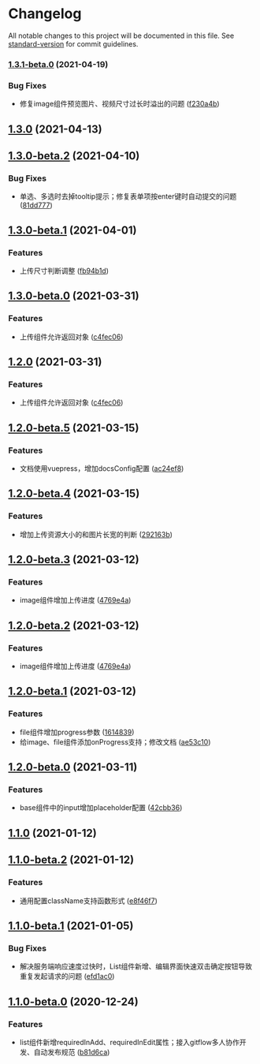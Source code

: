 # Changelog

All notable changes to this project will be documented in this file. See [standard-version](https://github.com/conventional-changelog/standard-version) for commit guidelines.

### [1.3.1-beta.0](https://gitlab.vmic.xyz///compare/v1.3.0-beta.2...v1.3.1-beta.0) (2021-04-19)


### Bug Fixes

* 修复image组件预览图片、视频尺寸过长时溢出的问题 ([f230a4b](https://gitlab.vmic.xyz///commit/f230a4b20534c7feb0e917190e2714359b6f185e))

## [1.3.0](https://gitlab.vmic.xyz///compare/v1.3.0-beta.2...v1.3.0) (2021-04-13)

## [1.3.0-beta.2](https://gitlab.vmic.xyz///compare/v1.3.0-beta.1...v1.3.0-beta.2) (2021-04-10)


### Bug Fixes

* 单选、多选时去掉tooltip提示；修复表单项按enter键时自动提交的问题 ([81dd777](https://gitlab.vmic.xyz///commit/81dd77776c5bd6aed7f74853b73fc3752833c143))

## [1.3.0-beta.1](https://gitlab.vmic.xyz///compare/v1.3.0-beta.0...v1.3.0-beta.1) (2021-04-01)


### Features

* 上传尺寸判断调整 ([fb94b1d](https://gitlab.vmic.xyz///commit/fb94b1d19dbe2c453ed98e3fba7703462054e026))

## [1.3.0-beta.0](https://gitlab.vmic.xyz///compare/v1.2.0-beta.5...v1.3.0-beta.0) (2021-03-31)


### Features

* 上传组件允许返回对象 ([c4fec06](https://gitlab.vmic.xyz///commit/c4fec066e23ee5391633019f9190461a73134c96))

## [1.2.0](https://gitlab.vmic.xyz///compare/v1.2.0-beta.5...v1.2.0) (2021-03-31)


### Features

* 上传组件允许返回对象 ([c4fec06](https://gitlab.vmic.xyz///commit/c4fec066e23ee5391633019f9190461a73134c96))

## [1.2.0-beta.5](https://gitlab.vmic.xyz///compare/v1.2.0-beta.4...v1.2.0-beta.5) (2021-03-15)


### Features

* 文档使用vuepress，增加docsConfig配置 ([ac24ef8](https://gitlab.vmic.xyz///commit/ac24ef8cf293d70ef34a08c4955b4a6936ae486e))

## [1.2.0-beta.4](https://gitlab.vmic.xyz///compare/v1.2.0-beta.3...v1.2.0-beta.4) (2021-03-15)


### Features

* 增加上传资源大小的和图片长宽的判断 ([292163b](https://gitlab.vmic.xyz///commit/292163b9bc2cfdee4de837250a303e04d6f19048))

## [1.2.0-beta.3](https://gitlab.vmic.xyz///compare/v1.2.0-beta.1...v1.2.0-beta.3) (2021-03-12)


### Features

* image组件增加上传进度 ([4769e4a](https://gitlab.vmic.xyz///commit/4769e4a01d87b65ef90fed528f49ba6be27bc73f))

## [1.2.0-beta.2](https://gitlab.vmic.xyz///compare/v1.2.0-beta.1...v1.2.0-beta.2) (2021-03-12)


### Features

* image组件增加上传进度 ([4769e4a](https://gitlab.vmic.xyz///commit/4769e4a01d87b65ef90fed528f49ba6be27bc73f))

## [1.2.0-beta.1](https://gitlab.vmic.xyz///compare/v1.2.0-beta.0...v1.2.0-beta.1) (2021-03-12)


### Features

* file组件增加progress参数 ([1614839](https://gitlab.vmic.xyz///commit/1614839fe501813bf92223970a4b831b08d1fe1a))
* 给image、file组件添加onProgress支持；修改文档 ([ae53c10](https://gitlab.vmic.xyz///commit/ae53c10ff088f94385d5b480ec913a6bd2880b81))

## [1.2.0-beta.0](https://gitlab.vmic.xyz///compare/v1.1.0-beta.2...v1.2.0-beta.0) (2021-03-11)


### Features

* base组件中的input增加placeholder配置 ([42cbb36](https://gitlab.vmic.xyz///commit/42cbb36c5a7d9129603f8f530f54e74557abf56e))

## [1.1.0](https://gitlab.vmic.xyz///compare/v1.1.0-beta.2...v1.1.0) (2021-01-12)

## [1.1.0-beta.2](https://gitlab.vmic.xyz///compare/v1.1.0-beta.1...v1.1.0-beta.2) (2021-01-12)


### Features

* 通用配置className支持函数形式 ([e8f46f7](https://gitlab.vmic.xyz///commit/e8f46f736b355079972ea81d3fec9b01092a9af6))

## [1.1.0-beta.1](https://gitlab.vmic.xyz///compare/v1.1.0-beta.0...v1.1.0-beta.1) (2021-01-05)


### Bug Fixes

* 解决服务端响应速度过快时，List组件新增、编辑界面快速双击确定按钮导致重复发起请求的问题 ([efd1ac0](https://gitlab.vmic.xyz///commit/efd1ac0717ca4375152821073e2ed3bf87db23cf))

## [1.1.0-beta.0](https://gitlab.vmic.xyz///compare/v1.0.3...v1.1.0-beta.0) (2020-12-24)


### Features

* list组件新增requiredInAdd、requiredInEdit属性；接入gitflow多人协作开发、自动发布规范 ([b81d6ca](https://gitlab.vmic.xyz///commit/b81d6ca17d3f52a21c9cff513796d9e83c1baa4a))
